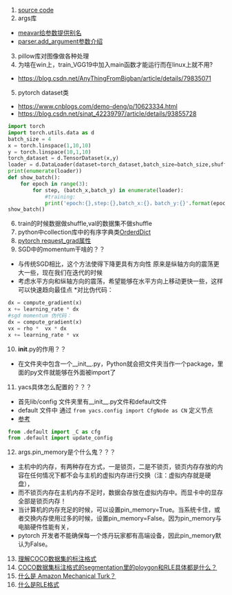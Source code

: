 1. [source code](https://github.com/tensorboy/pytorch_Realtime_Multi-Person_Pose_Estimation)
2. args库
* [meavar给参数提供别名](https://blog.csdn.net/weixin_41803874/article/details/102586362)
* [parser.add_argument参数介绍](https://blog.csdn.net/Samaritan_x/article/details/84146029)
3. pillow库对图像做各种处理
4. 为啥在win上，train_VGG19中加入main函数才能运行而在linux上就不用?
* https://blog.csdn.net/AnyThingFromBigban/article/details/79835071
5. pytorch dataset类
* https://www.cnblogs.com/demo-deng/p/10623334.html 
* https://blog.csdn.net/sinat_42239797/article/details/93855728
```python
import torch
import torch.utils.data as d
batch_size = 4
x = torch.linspace(1,10,10)
y = torch.linspace(10,1,10)
torch_dataset = d.TensorDataset(x,y)
loader = d.DataLoader(dataset=torch_dataset,batch_size=batch_size,shuffle=True,num_workers=2,drop_last=True)
print(enumerate(loader))
def show_batch():
	for epoch in range(3):
		for step, (batch_x,batch_y) in enumerate(loader):
			#training:
			print('epoch:{},step:{},batch_x:{}，batch_y:{}'.format(epoch,step,batch_x,batch_y))
show_batch()
```
6. train的时候数据做shuffle,val的数据集不做shuffle
7. python中collection库中的有序字典类[OrderdDict](https://www.cnblogs.com/notzy/p/9312049.html)
8. [pytorch request_grad属性](https://zhuanlan.zhihu.com/p/85506092)
9. SGD中的momentum干啥的？？
* 与传统SGD相比，这个方法使得下降更具有方向性 原来是纵轴方向的震荡更大一些，现在我们在迭代的时候
* 考虑水平方向和纵轴方向的震荡，希望能够在水平方向上移动更快一些，这样可以快速趋向最佳点
*对比伪代码：
```python
dx = compute_gradient(x)
x += learning_rate * dx 
#sgd momentum 伪代码：
dx = compute_gradient(x)
vx = rho *  vx * dx 
x += learning_rate * vx 
```
10. __init__.py的作用？？
* 在文件夹中包含一个__init__.py，Python就会把文件夹当作一个package，里面的py文件就能够在外面被import了
11. yacs具体怎么配置的？？？
* 首先lib/config 文件夹里有__init__.py文件和default文件
* default 文件中 通过 `from yacs.config import CfgNode as CN` 定义节点
* [参考](https://blog.csdn.net/gefeng1209/article/details/90668882])
```python
from .default import _C as cfg
from .default import update_config
```
12. args.pin_memory是个什么鬼？？？
* 主机中的内存，有两种存在方式，一是锁页，二是不锁页，锁页内存存放的内容在任何情况下都不会与主机的虚拟内存进行交换（注：虚拟内存就是硬盘），
* 而不锁页内存在主机内存不足时，数据会存放在虚拟内存中。而显卡中的显存全部是锁页内存！
* 当计算机的内存充足的时候，可以设置pin_memory=True。当系统卡住，或者交换内存使用过多的时候，设置pin_memory=False。因为pin_memory与电脑硬件性能有关，
* pytorch 开发者不能确保每一个炼丹玩家都有高端设备，因此pin_memory默认为False。
13. [理解COCO数据集的标注格式](https://zhuanlan.zhihu.com/p/29393415)
14. [COCO数据集标注格式的segmentation里的ploygon和RLE具体都是什么？](https://www.zhihu.com/question/267996016)
15. [什么是 Amazon Mechanical Turk？](https://aws.amazon.com/cn/premiumsupport/knowledge-center/mechanical-turk-use-cases/)
16. [什么是RLE格式](https://blog.csdn.net/wangdongwei0/article/details/83820869)





